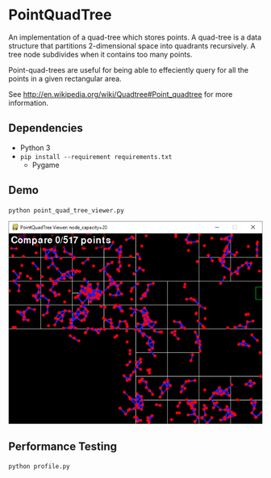 PointQuadTree
=============
An implementation of a quad-tree which stores points.  A quad-tree is a data structure that partitions 2-dimensional space into quadrants recursively.  A tree node subdivides when it contains too many points.

Point-quad-trees are useful for being able to effeciently query for all the points in a given rectangular area.

See http://en.wikipedia.org/wiki/Quadtree#Point_quadtree for more information.

Dependencies
------------
* Python 3
* `pip install --requirement requirements.txt`
    * Pygame

Demo
----
`python point_quad_tree_viewer.py`

![Screenshot](Screenshot.png)

Performance Testing
-------------------
`python profile.py`
